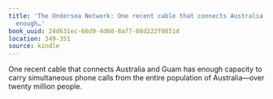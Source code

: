 ```yaml
---
title: 'The Undersea Network: One recent cable that connects Australia and Guam has
  enough…'
book_uuid: 24d631ec-66d9-4d60-8a77-08d222f0851d
location: 349-351
source: kindle
---
```


One recent cable that connects Australia and Guam has enough capacity to carry simultaneous phone calls from the entire population of Australia—over twenty million people.